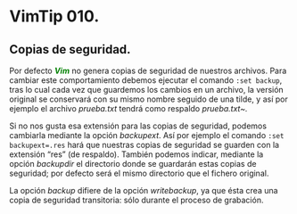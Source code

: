 # VimTip 010.

## Copias de seguridad.

Por defecto <span style="color:green">**_Vim_**</span> no genera copias de seguridad de nuestros archivos. Para cambiar este comportamiento debemos ejecutar el comando ```:set backup```, tras lo cual cada vez que guardemos los cambios en un archivo, la versión original se conservará con su mismo nombre seguido de una tilde, y así por ejemplo el archivo _prueba.txt_ tendrá como respaldo _prueba.txt~._

Si no nos gusta esa extensión para las copias de seguridad, podemos cambiarla mediante la opción _backupext_. Así por ejemplo el comando ```:set backupext=.res``` hará que nuestras copias de seguridad se guarden con la extensión “res” (de respaldo). También podemos indicar, mediante la opción _backupdir_ el directorio donde se guardarán estas copias de seguridad; por defecto será el mismo directorio que el fichero original.

La opción _backup_ difiere de la opción _writebackup_, ya que ésta crea una copia de seguridad transitoria: sólo durante el proceso de grabación.
